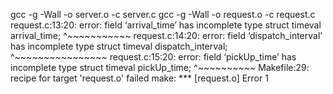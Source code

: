 gcc -g -Wall -o server.o -c server.c
gcc -g -Wall -o request.o -c request.c
request.c:13:20: error: field ‘arrival_time’ has incomplete type
     struct timeval arrival_time;
                    ^~~~~~~~~~~~
request.c:14:20: error: field ‘dispatch_interval’ has incomplete type
     struct timeval dispatch_interval;
                    ^~~~~~~~~~~~~~~~~
request.c:15:20: error: field ‘pickUp_time’ has incomplete type
     struct timeval pickUp_time;
                    ^~~~~~~~~~~
Makefile:29: recipe for target 'request.o' failed
make: *** [request.o] Error 1
